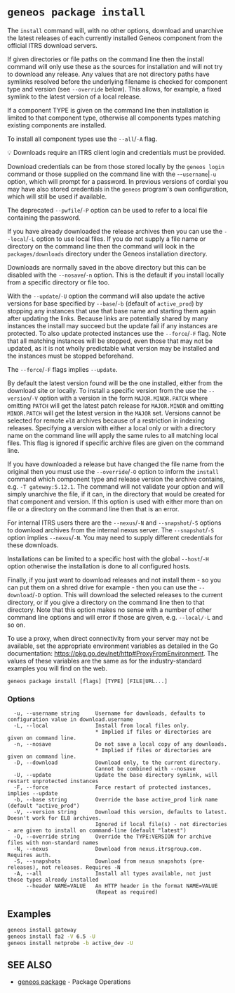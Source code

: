 # `geneos package install`

The `install` command will, with no other options, download and unarchive the latest releases of each currently installed Geneos component from the official ITRS download servers.

If given directories or file paths on the command line then the install command will only use these as the sources for installation and will not try to download any release. Any values that are not directory paths have symlinks resolved before the underlying filename is checked for component type and version (see `--override` below). This allows, for example, a fixed symlink to the latest version of a local release.

If a component TYPE is given on the command line then installation is limited to that component type, otherwise all components types matching existing components are installed.

To install all component types use the `--all`/`-A` flag.

💡 Downloads require an ITRS client login and credentials must be provided.

Download credentials can be from those stored locally by the `geneos login` command or those supplied on the command line with the --`username`|`-u` option, which will prompt for a password. In previous versions of cordial you may have also stored credentials in the `geneos` program's own configuration, which will still be used if available.

The deprecated `--pwfile`/`-P` option can be used to refer to a local file containing the password.

If you have already downloaded the release archives then you can use the `--local`/`-L` option to use local files. If you do not supply a file name or directory on the command line then the command will look in the `packages/downloads` directory under the Geneos installation directory.

Downloads are normally saved in the above directory but this can be disabled with the `--nosave`/`-n` option. This is the default if you install locally from a specific directory or file too.

With the `--update`/`-U` option the command will also update the active versions for base specified by `--base`/`-b` (default of `active_prod`) by stopping any instances that use that base name and starting them again after updating the links. Because links are potentially shared by many instances the install may succeed but the update fail if any instances are protected. To also update protected instances use the `--force`/`-F` flag. Note that all matching instances will be stopped, even those that may not be updated, as it is not wholly predictable what version may be installed and the instances must be stopped beforehand.

The `--force`/`-F` flags implies `--update`.

By default the latest version found will be the one installed, either from the download site or locally. To install a specific version from the use the `--version`/`-V` option with a version in the form `MAJOR.MINOR.PATCH` where omitting `PATCH` will get the latest patch release for `MAJOR.MINOR` and omitting `MINOR.PATCH` will get the latest version in the `MAJOR` set. Versions cannot be selected for remote `el8` archives because of a restriction in indexing releases. Specifying a version with either a local only or with a directory name on the command line will apply the same rules to all matching local files. This flag is ignored if specific archive files are given on the command line.

If you have downloaded a release but have changed the file name from the original then you must use the `--override`/`-O` option to inform the `install` command which component type and release version the archive contains, e.g. `-T gateway:5.12.1`. The command will not validate your option and will simply unarchive the file, if it can, in the directory that would be created for that component and version. If this option is used with either more than on file or a directory on the command line then that is an error.

For internal ITRS users there are the `--nexus`/`-N` and `--snapshot`/`-S` options to download archives from the internal nexus server. The `--snapshot`/`-S` option implies `--nexus`/`-N`. You may need to supply different credentials for these downloads.

Installations can be limited to a specific host with the global `--host`/`-H` option otherwise the installation is done to all configured hosts.

Finally, if you just want to download releases and not install them - so you can put them on a shred drive for example - then you can use the `--download`/`-D` option. This will download the selected releases to the current directory, or if you give a directory on the command line then to that directory. Note that this option makes no sense with a number of other command line options and will error if those are given, e.g. `--local/-L` and so on.

To use a proxy, when direct connectivity from your server may not be available, set the appropriate environment variables as detailed in the Go documentation: <https://pkg.go.dev/net/http#ProxyFromEnvironment>. The values of these variables are the same as for the industry-standard examples you will find on the web.

```text
geneos package install [flags] [TYPE] [FILE|URL...]
```

### Options

```text
  -u, --username string     Username for downloads, defaults to configuration value in download.username
  -L, --local               Install from local files only.
                            * Implied if files or directories are given on command line.
  -n, --nosave              Do not save a local copy of any downloads.
                            * Implied if files or directories are given on command line.
  -D, --download            Download only, to the current directory.
                            Cannot be combined with --nosave
  -U, --update              Update the base directory symlink, will restart unprotected instances
  -F, --force               Force restart of protected instances, implies --update
  -b, --base string         Override the base active_prod link name (default "active_prod")
  -V, --version string      Download this version, defaults to latest. Doesn't work for EL8 archives.
                            Ignored if local file(s) - not directories - are given to install on command-line (default "latest")
  -O, --override string     Override the TYPE:VERSION for archive files with non-standard names
  -N, --nexus               Download from nexus.itrsgroup.com. Requires auth.
  -S, --snapshots           Download from nexus snapshots (pre-releases), not releases. Requires -N
  -A, --all                 Install all types available, not just those types already installed
      --header NAME=VALUE   An HTTP header in the format NAME=VALUE
                            (Repeat as required)
```

## Examples

```bash
geneos install gateway
geneos install fa2 -V 6.5 -U
geneos install netprobe -b active_dev -U

```

## SEE ALSO

* [geneos package](geneos_package.md)	 - Package Operations
